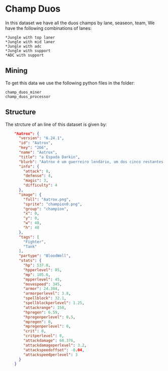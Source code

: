 # Champ Duos

In this dataset we have all the duos champs by lane, seaseon, team, We have the following combinations of lanes:

```
*Jungle with top laner
*Jungle with mid laner
*Jungle with adc
*Jungle with support
*ADC with support
```

## Mining

To get this data we use the following python files in the folder:
```
champ_duos_miner
champ_duos_processor
```

## Structure
The strcture of an line of this dataset is given by:

```json
	"Aatrox": {
      "version": "6.24.1",
      "id": "Aatrox",
      "key": "266",
      "name": "Aatrox",
      "title": "a Espada Darkin",
      "blurb": "Aatrox é um guerreiro lendário, um dos cinco restantes de uma raça antiga conhecida como Darkin. Ele empunha sua massiva espada com graça e pompa, dilacerando legiões inteiras com um estilo hipnótico a se contemplar. Com cada adversário derrubado, a ...",
      "info": {
        "attack": 8,
        "defense": 4,
        "magic": 3,
        "difficulty": 4
      },
      "image": {
        "full": "Aatrox.png",
        "sprite": "champion0.png",
        "group": "champion",
        "x": 0,
        "y": 0,
        "w": 48,
        "h": 48
      },
      "tags": [
        "Fighter",
        "Tank"
      ],
      "partype": "BloodWell",
      "stats": {
        "hp": 537.8,
        "hpperlevel": 85,
        "mp": 105.6,
        "mpperlevel": 45,
        "movespeed": 345,
        "armor": 24.384,
        "armorperlevel": 3.8,
        "spellblock": 32.1,
        "spellblockperlevel": 1.25,
        "attackrange": 150,
        "hpregen": 6.59,
        "hpregenperlevel": 0.5,
        "mpregen": 0,
        "mpregenperlevel": 0,
        "crit": 0,
        "critperlevel": 0,
        "attackdamage": 60.376,
        "attackdamageperlevel": 3.2,
        "attackspeedoffset": -0.04,
        "attackspeedperlevel": 3
      }
    }
```
